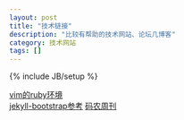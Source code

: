 ```yaml
---
layout: post
title: "技术链接"
description: "比较有帮助的技术网站、论坛几博客"
category: 技术网站 
tags: []
---
```

{% include JB/setup %}

[vim的ruby环境](http://www.juhailu.com/blogs/693497293/2014-03/vim-plugin-ruby-development)  
[jekyll-bootstrap参考](http://jekyllbootstrap.com/)
[码农周刊](http://weekly.manong.io/)

